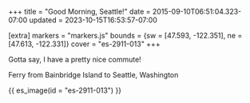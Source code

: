 +++
title = "Good Morning, Seattle!"
date = 2015-09-10T06:51:04.323-07:00
updated = 2023-10-15T16:53:57-07:00

[extra]
markers = "markers.js"
bounds = {sw = [47.593, -122.351], ne = [47.613, -122.331]}
cover = "es-2911-013"
+++

Gotta say, I have a pretty nice commute!

<!-- more -->

Ferry from Bainbridge Island to Seattle, Washington

{{ es_image(id = "es-2911-013") }}
